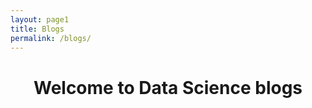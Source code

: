 ```yaml
---
layout: page1
title: Blogs
permalink: /blogs/
---
```

<h1 align="center">Welcome to Data Science blogs</h1>
